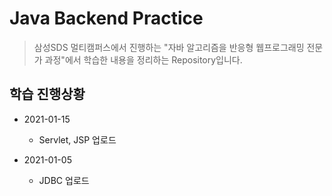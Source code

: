 # Java Backend Practice
> 삼성SDS 멀티캠퍼스에서 진행하는 "자바 알고리즘을 반응형 웹프로그래밍 전문가 과정"에서 학습한 내용을 정리하는 Repository입니다.

## 학습 진행상황

* 2021-01-15
    * Servlet, JSP 업로드
    
* 2021-01-05
    * JDBC 업로드
